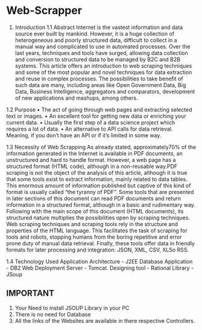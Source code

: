 # Web-Scrapper

1.	Introduction
1.1	Abstract
Internet is the vastest information and data source ever built by mankind. However, it is a huge collection of heterogeneous and poorly structured data, difficult to collect in a manual way and complicated to use in automated processes. Over the last years, techniques and tools have surged, allowing data collection and conversion to structured data to be managed by B2C and B2B systems. This article offers an introduction to web scraping techniques and some of the most popular and novel techniques for data extraction and reuse in complex processes. The possibilities to take benefit of such data are many, including areas like Open Government Data, Big Data, Business Intelligence, aggregators and comparators, development of new applications and mashups, among others.

1.2	Purpose
•	The act of going through web pages and extracting selected text or images.
•	An excellent tool for getting new data or enriching your current data.
•	Usually the first step of a data science project which requires a lot of data.
•	An alternative to API calls for data retrieval. Meaning, if you don’t have an API or if it’s limited in some way.


1.3	Necessity of Web Scrapping
As already stated, approximately70% of the information generated in the Internet is available in PDF documents, an unstructured and hard to handle format. However, a web page has a structured format (HTML code), although in a non-reusable way.PDF scraping is not the object of the analysis of this article, although it is true that some tools exist to extract information, mainly related to data tables. This enormous amount of information published but captive of this kind of format is usually called “the tyranny of PDF”. Some tools that are presented in later sections of this document can read PDF documents and return information in a structured format, although in a basic and rudimentary way. Following with the main scope of this document (HTML documents), its structured nature multiplies the possibilities open by scraping techniques. Web scraping techniques and scraping tools rely in the structure and properties of the HTML language. This facilitates the task of scraping for tools and robots, stopping humans from the boring repetitive and error prone duty of manual data retrieval. Finally, these tools offer data in friendly formats for later processing and integration: JSON, XML, CSV, XLSo RSS.
       


1.4	Technology Used
Application Architecture		-	J2EE
Database Application		-	DB2
Web Deployment Server		-	Tomcat.
Designing tool			-            Rational
Library              -             JSoup


IMPORTANT 
------------------------------------------------------------------------
1. Your Need to install JSOUP Library in your PC
2. There is no need for Database
3. All the links of the Websites are available in there respective Controllers.



